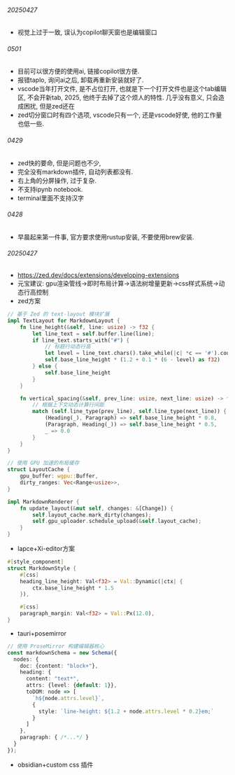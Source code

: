 ###### 20250427
* 视觉上过于一致, 误认为copilot聊天窗也是编辑窗口


###### 0501
* 目前可以很方便的使用ai, 链接copilot很方便.
* 报错taplo, 询问ai之后, 卸载再重新安装就好了.
* vscode当年打开文件, 是不占位打开, 也就是下一个打开文件也是这个tab编辑区, 不会开新tab, 2025, 他终于去掉了这个烦人的特性. 几乎没有意义, 只会造成困扰, 但是zed还在
* zed切分窗口时有四个选项, vscode只有一个, 还是vscode好使, 他的工作量也低一些.

###### 0429
* zed快的要命, 但是问题也不少,
* 完全没有markdown插件, 自动列表都没有.
* 右上角的分屏操作, 过于复杂.
* 不支持ipynb notebook.
* terminal里面不支持汉字

###### 0428

* 早晨起来第一件事, 官方要求使用rustup安装, 不要使用brew安装.

###### 20250427

* https://zed.dev/docs/extensions/developing-extensions
* 元宝建议: gpu渲染管线->即时布局计算->语法树增量更新->css样式系统->动态行高控制
* zed方案

```rust
// 基于 Zed 的 text-layout 模块扩展
impl TextLayout for MarkdownLayout {
    fn line_height(&self, line: usize) -> f32 {
        let line_text = self.buffer.line(line);
        if line_text.starts_with("#") {
            // 标题行动态行高
            let level = line_text.chars().take_while(|c| *c == '#').count();
            self.base_line_height * (1.2 + 0.1 * (6 - level) as f32)
        } else {
            self.base_line_height
        }
    }

    fn vertical_spacing(&self, prev_line: usize, next_line: usize) -> f32 {
        // 根据上下文动态计算行间距
        match (self.line_type(prev_line), self.line_type(next_line)) {
            (Heading(_), Paragraph) => self.base_line_height * 0.8,
            (Paragraph, Heading(_)) => self.base_line_height * 0.5,
            _ => 0.0
        }
    }
}

// 使用 GPU 加速的布局缓存
struct LayoutCache {
    gpu_buffer: wgpu::Buffer,
    dirty_ranges: Vec<Range<usize>>,
}

impl MarkdownRenderer {
    fn update_layout(&mut self, changes: &[Change]) {
        self.layout_cache.mark_dirty(changes);
        self.gpu_uploader.schedule_upload(&self.layout_cache);
    }
}
```

* lapce+Xi-editor方案

```rust
#[style_component]
struct MarkdownStyle {
    #[css]
    heading_line_height: Val<f32> = Val::Dynamic(|ctx| {
        ctx.base_line_height * 1.5
    }),

    #[css]
    paragraph_margin: Val<f32> = Val::Px(12.0),
}
```

* tauri+posemirror

```ts
// 使用 ProseMirror 构建编辑器核心
const markdownSchema = new Schema({
  nodes: {
    doc: {content: "block+"},
    heading: {
      content: "text*",
      attrs: {level: {default: 1}},
      toDOM: node => [
        `h${node.attrs.level}`,
        {
          style: `line-height: ${1.2 + node.attrs.level * 0.2}em;`
        }
      ]
    },
    paragraph: { /*...*/ }
  }
});
```

* obsidian+custom css 插件
